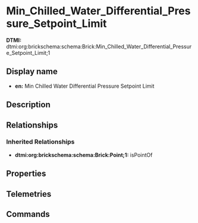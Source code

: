 # Min_Chilled_Water_Differential_Pressure_Setpoint_Limit
**DTMI:** dtmi:org:brickschema:schema:Brick:Min_Chilled_Water_Differential_Pressure_Setpoint_Limit;1
## Display name
- **en:** Min Chilled Water Differential Pressure Setpoint Limit
## Description
## Relationships
### Inherited Relationships
* **dtmi:org:brickschema:schema:Brick:Point;1:** isPointOf
## Properties
## Telemetries
## Commands
